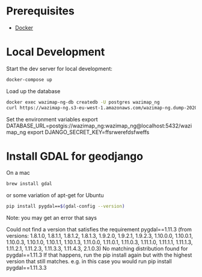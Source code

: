 # Prerequisites

- [Docker](https://docs.docker.com/docker-for-mac/install/)  

# Local Development

Start the dev server for local development:
```bash
docker-compose up
```

Load up the database

```bash
docker exec wazimap-ng-db createdb -U postgres wazimap_ng
curl https://wazimap-ng.s3-eu-west-1.amazonaws.com/wazimap-ng.dump-20200108.gz | gunzip -c | docker exec -i wazimap-ng-db pg_restore -U postgres -d wazimap_ng
```

Set the environment variables
export DATABASE_URL=postgis://wazimap_ng:wazimap_ng@localhost:5432/wazimap_ng
export DJANGO_SECRET_KEY=ffsrwerefdsfweffs

# Install GDAL for geodjango
On a mac
```bash
brew install gdal
```

or some variation of apt-get for Ubuntu

```bash
pip install pygdal==$(gdal-config --version)
```

Note: you may get an error that says

Could not find a version that satisfies the requirement pygdal==1.11.3 (from versions: 1.8.1.0, 1.8.1.1, 1.8.1.2, 1.8.1.3, 1.9.2.0, 1.9.2.1, 1.9.2.3, 1.10.0.0, 1.10.0.1, 1.10.0.3, 1.10.1.0, 1.10.1.1, 1.10.1.3, 1.11.0.0, 1.11.0.1, 1.11.0.3, 1.11.1.0, 1.11.1.1, 1.11.1.3, 1.11.2.1, 1.11.2.3, 1.11.3.3, 1.11.4.3, 2.1.0.3) No matching distribution found for pygdal==1.11.3
If that happens, run the pip install again but with the highest version that still matches. e.g. in this case you would run pip install pygdal==1.11.3.3